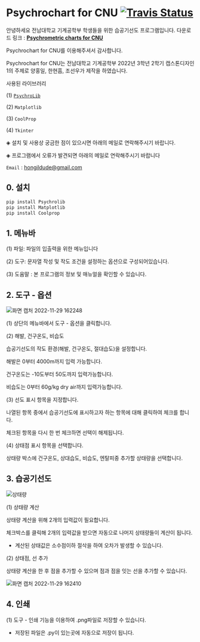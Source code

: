 # Psychrochart for CNU [![Travis Status](https://travis-ci.org/azogue/psychrochart.svg?branch=master)](https://github.com/Hongildude/Psychrochart-for-CNU) 


안녕하세요 전남대학교 기계공학부 학생들을 위한 습공기선도 프로그램입니다. 다운로드 링크 :  **[Psychrometric charts for CNU](https://github.com/Hongildude/Psychrochart-for-CNU)** 

Psychrochart for CNU를 이용해주셔서 감사합니다.

Psychrochart for CNU는 전남대학교 기계공학부 2022년 3학년 2학기 캡스톤디자인1의 주제로 양홍일, 한현흠, 조선우가 제작을 하였습니다.

사용된 라이브러리 

(1) [`PsychroLib`](https://github.com/psychrometrics/psychrolib)

(2) `Matplotlib`

(3) `CoolProp`

(4) `Tkinter`

◈ 설치 및 사용상 궁금한 점이 있으시면 아래의 메일로 연락해주시기 바랍니다.

◈ 프로그램에서 오류가 발견되면 아래의 메일로 연락해주시기 바랍니다

`Email` : hongildude@gmail.com

## 0. 설치

```Bash
pip install Psychrolib
pip install Matplotlib
pip install Coolprop
```

## 1. 메뉴바

(1) 파일: 파일의 입출력을 위한 메뉴입니다

(2) 도구: 문자열 작성 및 작도 조건을 설정하는 옵션으로 구성되어있습니다.

(3) 도움말 : 본 프로그램의 정보 및 매뉴얼을 확인할 수 있습니다.

## 2. 도구 - 옵션

![화면 캡처 2022-11-29 162248](https://user-images.githubusercontent.com/96619234/204464665-6411aeff-c6a4-4a83-bc9d-a40797a06e71.png)

(1) 상단의 메뉴바에서 도구 - 옵션을 클릭합니다.

(2) 해발, 건구온도, 비습도

습공기선도의 작도 환경(해발, 건구온도, 절대습도)을 설정합니다.

해발은 0부터 4000m까지 입력 가능합니다.

건구온도는 -10도부터 50도까지 입력가능합니다.

비습도는 0부터 60g/kg dry air까지 입력가능합니다.

(3) 선도 표시 항목을 지정합니다.

나열된 항목 중에서 습공기선도에 표시하고자 하는 항목에 대해 클릭하여 체크를 합니다.

체크된 항목을 다시 한 번 체크하면 선택이 해제됩니다.

(4) 상태점 표시 항목을 선택합니다.

상태량 박스에 건구온도, 상대습도, 비습도, 엔탈피중 추가할 상태량을 선택합니다.

## 3. 습공기선도
![상태량](https://user-images.githubusercontent.com/96619234/204464368-2cccf3b5-6fe2-4a1e-bf00-abb7f2dd13a0.png)

(1) 상태량 계산 

상태량 계산을 위해 2개의 입력값이 필요합니다. 

체크박스를 클릭해 2개의 입력값을 받으면 자동으로 나머지 상태량들이 계산이 됩니다.

- 계산된 상태값은 소수점이하 절삭을 하여 오차가 발생할 수 있습니다.

(2) 상태점, 선 추가 

상태량 계산을 한 후 점을 추가할 수 있으며 점과 점을 잇는 선을 추가할 수 있습니다.

![화면 캡처 2022-11-29 162410](https://user-images.githubusercontent.com/96619234/204465020-e4e46d28-b158-4947-9d63-bf76dc58e740.png)


## 4. 인쇄

(1) 도구 - 인쇄 기능을 이용하여 .png파일로 저장할 수 있습니다.

- 저장된 파일은 .py이 있는곳에 자동으로 저장이 됩니다.
